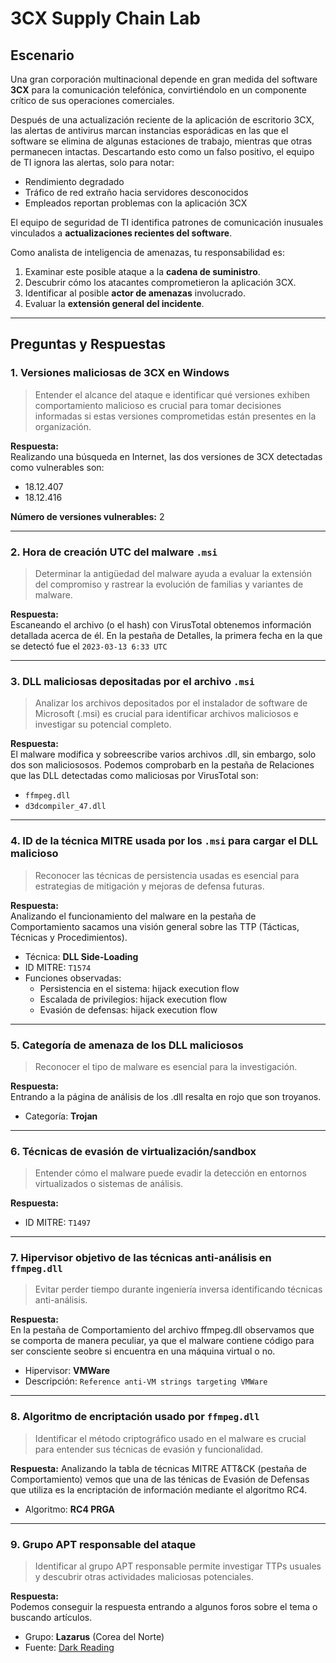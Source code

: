 # 3CX Supply Chain Lab

## Escenario
Una gran corporación multinacional depende en gran medida del software **3CX** para la comunicación telefónica, convirtiéndolo en un componente crítico de sus operaciones comerciales.  

Después de una actualización reciente de la aplicación de escritorio 3CX, las alertas de antivirus marcan instancias esporádicas en las que el software se elimina de algunas estaciones de trabajo, mientras que otras permanecen intactas. Descartando esto como un falso positivo, el equipo de TI ignora las alertas, solo para notar:

- Rendimiento degradado
- Tráfico de red extraño hacia servidores desconocidos
- Empleados reportan problemas con la aplicación 3CX

El equipo de seguridad de TI identifica patrones de comunicación inusuales vinculados a **actualizaciones recientes del software**.  

Como analista de inteligencia de amenazas, tu responsabilidad es:

1. Examinar este posible ataque a la **cadena de suministro**.
2. Descubrir cómo los atacantes comprometieron la aplicación 3CX.
3. Identificar al posible **actor de amenazas** involucrado.
4. Evaluar la **extensión general del incidente**.

---

## Preguntas y Respuestas

### 1. Versiones maliciosas de 3CX en Windows
> Entender el alcance del ataque e identificar qué versiones exhiben comportamiento malicioso es crucial para tomar decisiones informadas si estas versiones comprometidas están presentes en la organización.

**Respuesta:**  
Realizando una búsqueda en Internet, las dos versiones de 3CX detectadas como vulnerables son:

- 18.12.407  
- 18.12.416  

**Número de versiones vulnerables:** 2

---

### 2. Hora de creación UTC del malware `.msi`
> Determinar la antigüedad del malware ayuda a evaluar la extensión del compromiso y rastrear la evolución de familias y variantes de malware.

**Respuesta:**  
Escaneando el archivo (o el hash) con VirusTotal obtenemos información detallada acerca de él. En la pestaña de Detalles, la primera fecha en la que se detectó fue el `2023-03-13 6:33 UTC`

---

### 3. DLL maliciosas depositadas por el archivo `.msi`
> Analizar los archivos depositados por el instalador de software de Microsoft (.msi) es crucial para identificar archivos maliciosos e investigar su potencial completo.

**Respuesta:**  
El malware modifica y sobreescribe varios archivos .dll, sin embargo, solo dos son maliciososos. Podemos comprobarb en la pestaña de Relaciones que las DLL detectadas como maliciosas por VirusTotal son:

- `ffmpeg.dll`  
- `d3dcompiler_47.dll`

---

### 4. ID de la técnica MITRE usada por los `.msi` para cargar el DLL malicioso
> Reconocer las técnicas de persistencia usadas es esencial para estrategias de mitigación y mejoras de defensa futuras.

**Respuesta:**  
Analizando el funcionamiento del malware en la pestaña de Comportamiento sacamos una visión general sobre las TTP (Tácticas, Técnicas y Procedimientos).
- Técnica: **DLL Side-Loading**  
- ID MITRE: `T1574`  
- Funciones observadas:
  - Persistencia en el sistema: hijack execution flow  
  - Escalada de privilegios: hijack execution flow  
  - Evasión de defensas: hijack execution flow  

---

### 5. Categoría de amenaza de los DLL maliciosos
> Reconocer el tipo de malware es esencial para la investigación.

**Respuesta:**  
Entrando a la página de análisis de los .dll resalta en rojo que son troyanos.
- Categoría: **Trojan**

---

### 6. Técnicas de evasión de virtualización/sandbox
> Entender cómo el malware puede evadir la detección en entornos virtualizados o sistemas de análisis.

**Respuesta:**  
- ID MITRE: `T1497`

---

### 7. Hipervisor objetivo de las técnicas anti-análisis en `ffmpeg.dll`
> Evitar perder tiempo durante ingeniería inversa identificando técnicas anti-análisis.

**Respuesta:**  
En la pestaña de Comportamiento del archivo ffmpeg.dll observamos que se comporta de manera peculiar, ya que el malware contiene código para ser consciente seobre si encuentra en una máquina virtual o no. 
- Hipervisor: **VMWare**  
- Descripción: `Reference anti-VM strings targeting VMWare`

---

### 8. Algoritmo de encriptación usado por `ffmpeg.dll`
> Identificar el método criptográfico usado en el malware es crucial para entender sus técnicas de evasión y funcionalidad.

**Respuesta:**
Analizando la tabla de técnicas MITRE ATT&CK (pestaña de Comportamiento) vemos que una de las ténicas de Evasión de Defensas que utiliza es la encriptación de información mediante el algoritmo RC4. 
- Algoritmo: **RC4 PRGA**

---

### 9. Grupo APT responsable del ataque
> Identificar al grupo APT responsable permite investigar TTPs usuales y descubrir otras actividades maliciosas potenciales.

**Respuesta:**  
Podemos conseguir la respuesta entrando a algunos foros sobre el tema o buscando artículos.
- Grupo: **Lazarus** (Corea del Norte)  
- Fuente: [Dark Reading](https://www.darkreading.com/endpoint-security/automatic-officlal-updates-malicious-3cx-enterprises)
